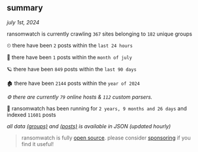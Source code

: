 
## summary
_july 1st, 2024_

ransomwatch is currently crawling `367` sites belonging to `182` unique groups

⏲ there have been `2` posts within the `last 24 hours`

🦈 there have been `1` posts within the `month of july`

🪐 there have been `849` posts within the `last 90 days`

🏚 there have been `2144` posts within the `year of 2024`

_⚙️ there are currently `79` online hosts & `112` custom parsers._

🦕 ransomwatch has been running for `2 years, 9 months and 26 days` and indexed `11601` posts

_all data  [(groups)](http://ransomwhat.telemetry.ltd/groups) and [(posts)](http://ransomwhat.telemetry.ltd/posts) is available in JSON (updated hourly)_

> ransomwatch is fully [open source](https://github.com/joshhighet/ransomwatch#ransomwatch--). please consider [sponsoring](https://github.com/sponsors/joshhighet) if you find it useful!
